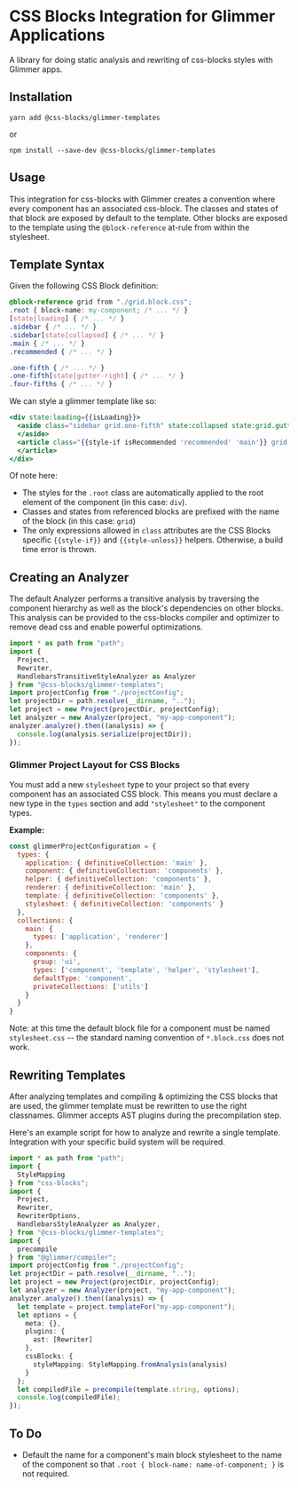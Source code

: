 # CSS Blocks Integration for Glimmer Applications

A library for doing static analysis and rewriting of css-blocks styles with
Glimmer apps.

## Installation

```
yarn add @css-blocks/glimmer-templates
```

or

```
npm install --save-dev @css-blocks/glimmer-templates
```

## Usage

This integration for css-blocks with Glimmer creates a convention where every component
has an associated css-block. The classes and states of that block are exposed by default
to the template. Other blocks are exposed to the template using the `@block-reference`
at-rule from within the stylesheet.

## Template Syntax

Given the following CSS Block definition:

```css
@block-reference grid from "./grid.block.css";
.root { block-name: my-component; /* ... */ }
[state|loading] { /* ... */ }
.sidebar { /* ... */ }
.sidebar[state|collapsed] { /* ... */ }
.main { /* ... */ }
.recommended { /* ... */ }
```

```css
.one-fifth { /* ... */ }
.one-fifth[state|gutter-right] { /* ... */ }
.four-fifths { /* ... */ }
```

We can style a glimmer template like so:

```hbs
<div state:loading={{isLoading}}>
  <aside class="sidebar grid.one-fifth" state:collapsed state:grid.gutter-right>
  </aside>
  <article class="{{style-if isRecommended 'recommended' 'main'}} grid.four-fifths">
  </article>
</div>
```

Of note here:
 - The styles for the `.root` class are automatically applied to the root element of the component (in this case: `div`).
 - Classes and states from referenced blocks are prefixed with the name of the block (in this case: `grid`)
 - The only expressions allowed in `class` attributes are the CSS Blocks specific `{{style-if}}` and `{{style-unless}}` helpers. Otherwise, a build time error is thrown.


## Creating an Analyzer

The default Analyzer performs a transitive analysis by traversing the component
hierarchy as well as the block's dependencies on other blocks. This analysis can
be provided to the css-blocks compiler and optimizer to remove dead css and enable
powerful optimizations.

```ts
import * as path from "path";
import {
  Project,
  Rewriter,
  HandlebarsTransitiveStyleAnalyzer as Analyzer
} from "@css-blocks/glimmer-templates";
import projectConfig from "./projectConfig";
let projectDir = path.resolve(__dirname, "..");
let project = new Project(projectDir, projectConfig);
let analyzer = new Analyzer(project, "my-app-component");
analyzer.analyze().then((analysis) => {
  console.log(analysis.serialize(projectDir));
});
```

### Glimmer Project Layout for CSS Blocks

You must add a new `stylesheet` type to your project so that every component
has an associated CSS block. This means you must declare a new type in the
`types` section and add `"stylesheet"` to the component types.

**Example:**

```js
const glimmerProjectConfiguration = {
  types: {
    application: { definitiveCollection: 'main' },
    component: { definitiveCollection: 'components' },
    helper: { definitiveCollection: 'components' },
    renderer: { definitiveCollection: 'main' },
    template: { definitiveCollection: 'components' },
    stylesheet: { definitiveCollection: 'components' }
  },
  collections: {
    main: {
      types: ['application', 'renderer']
    },
    components: {
      group: 'ui',
      types: ['component', 'template', 'helper', 'stylesheet'],
      defaultType: 'component',
      privateCollections: ['utils']
    }
  }
}
```

Note: at this time the default block file for a component must be named `stylesheet.css` -- the standard naming convention of `*.block.css` does not work.

## Rewriting Templates

After analyzing templates and compiling & optimizing the CSS blocks that are
used, the glimmer template must be rewritten to use the right classnames. Glimmer
accepts AST plugins during the precompilation step.

Here's an example script for how to analyze and rewrite a single template. Integration
with your specific build system will be required.

```ts
import * as path from "path";
import {
  StyleMapping
} from "css-blocks";
import {
  Project,
  Rewriter,
  RewriterOptions,
  HandlebarsStyleAnalyzer as Analyzer,
} from "@css-blocks/glimmer-templates";
import {
  precompile
} from "@glimmer/compiler";
import projectConfig from "./projectConfig";
let projectDir = path.resolve(__dirname, "..");
let project = new Project(projectDir, projectConfig);
let analyzer = new Analyzer(project, "my-app-component");
analyzer.analyze().then((analysis) => {
  let template = project.templateFor("my-app-component");
  let options = {
    meta: {},
    plugins: {
      ast: [Rewriter]
    },
    cssBlocks: {
      styleMapping: StyleMapping.fromAnalysis(analysis)
    }
  };
  let compiledFile = precompile(template.string, options);
  console.log(compiledFile);
});
```

## To Do

* Default the name for a component's main block stylesheet to the name of the component so that
  `.root { block-name: name-of-component; }` is not required.
